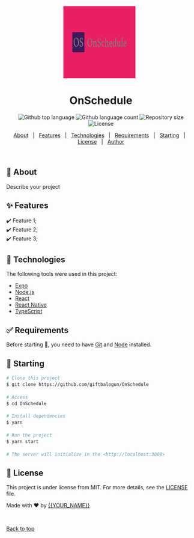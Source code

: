 <div align="center" id="top"> 
  <img src="images/logo.png" alt="OnSchedule" />
  &#xa0;
</div>

<h1 align="center">OnSchedule</h1>

<p align="center">
  <img alt="Github top language" src="https://img.shields.io/github/languages/top/giftbalogun/OnSchedule?color=56BEB8">

  <img alt="Github language count" src="https://img.shields.io/github/languages/count/giftbalogun/OnSchedule?color=56BEB8">

  <img alt="Repository size" src="https://img.shields.io/github/repo-size/giftbalogun/OnSchedule?color=56BEB8">

  <img alt="License" src="https://img.shields.io/github/license/giftbalogun/OnSchedule?color=56BEB8">
</p>

<!-- Status -->

<!-- <h4 align="center"> 
	🚧  OnSchedule 🚀 Under construction...  🚧
</h4> 

<hr> -->

<p align="center">
  <a href="#dart-about">About</a> &#xa0; | &#xa0; 
  <a href="#sparkles-features">Features</a> &#xa0; | &#xa0;
  <a href="#rocket-technologies">Technologies</a> &#xa0; | &#xa0;
  <a href="#white_check_mark-requirements">Requirements</a> &#xa0; | &#xa0;
  <a href="#checkered_flag-starting">Starting</a> &#xa0; | &#xa0;
  <a href="#memo-license">License</a> &#xa0; | &#xa0;
  <a href="https://github.com/{{YOUR_GITHUB_USERNAME}}" target="_blank">Author</a>
</p>

<br>

## :dart: About ##

Describe your project

## :sparkles: Features ##

:heavy_check_mark: Feature 1;\
:heavy_check_mark: Feature 2;\
:heavy_check_mark: Feature 3;

## :rocket: Technologies ##

The following tools were used in this project:

- [Expo](https://expo.io/)
- [Node.js](https://nodejs.org/en/)
- [React](https://pt-br.reactjs.org/)
- [React Native](https://reactnative.dev/)
- [TypeScript](https://www.typescriptlang.org/)

## :white_check_mark: Requirements ##

Before starting :checkered_flag:, you need to have [Git](https://git-scm.com) and [Node](https://nodejs.org/en/) installed.

## :checkered_flag: Starting ##

```bash
# Clone this project
$ git clone https://github.com/giftbalogun/OnSchedule

# Access
$ cd OnSchedule

# Install dependencies
$ yarn

# Run the project
$ yarn start

# The server will initialize in the <http://localhost:3000>
```

## :memo: License ##

This project is under license from MIT. For more details, see the [LICENSE](LICENSE.md) file.


Made with :heart: by <a href="https://github.com/{{YOUR_GITHUB_USERNAME}}" target="_blank">{{YOUR_NAME}}</a>

&#xa0;

<a href="#top">Back to top</a>
